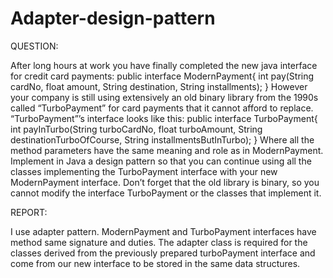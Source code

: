 # Adapter-design-pattern

QUESTION:

After long hours at work you have finally completed the new java
interface for credit card payments:
public interface ModernPayment{
int pay(String cardNo, float amount, String destination, String installments);
}
However your company is still using extensively an old binary library from the 1990s called
“TurboPayment” for card payments that it cannot afford to replace. “TurboPayment”’s
interface looks like this:
public interface TurboPayment{
int payInTurbo(String turboCardNo, float turboAmount,
String destinationTurboOfCourse, String installmentsButInTurbo);
}
Where all the method parameters have the same meaning and role as in ModernPayment.
Implement in Java a design pattern so that you can continue using all the classes
implementing the TurboPayment interface with your new ModernPayment interface. Don’t
forget that the old library is binary, so you cannot modify the interface TurboPayment or the
classes that implement it.




REPORT:


I use adapter pattern. ModernPayment and TurboPayment interfaces have
method same signature and duties. The adapter class is required for the classes
derived from the previously prepared turboPayment interface and come from our
new interface to be stored in the same data structures.

